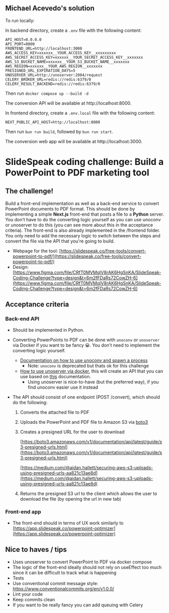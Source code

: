 ## Michael Acevedo's solution

To run locally:

In backend directory, create a `.env` file with the following content:

```dotenv
API_HOST=0.0.0.0
API_PORT=8000
FRONTEND_URL=http://localhost:3000
AWS_ACCESS_KEY=xxxxxx__YOUR_ACCESS_KEY__xxxxxxxxx
AWS_SECRET_ACCESS_KEY=xxxxxx__YOUR_SECRET_ACCESS_KEY__xxxxxxx
AWS_S3_BUCKET_NAME=xxxxxx__YOUR_S3_BUCKET_NAME__xxxxxxx
AWS_REGION=xxxxxx__YOUR_AWS_REGION__xxxxxxx
PRESIGNED_URL_EXPIRATION_DAYS=5
UNOSERVER_URL=http://unoserver:2004/request
CELERY_BROKER_URL=redis://redis:6379/0
CELERY_RESULT_BACKEND=redis://redis:6379/0

```

Then run `docker compose up --build -d`

The conversion API will be available at http://localhost:8000.

In frontend directory, create a `.env.local` file with the following content:

```dotenv
NEXT_PUBLIC_API_HOST=http://localhost:8000
```

Then run `bun run build`, followed by `bun run start`.

The conversion web app will be available at http://localhost:3000.

# SlideSpeak coding challenge: Build a PowerPoint to PDF marketing tool

## The challenge!

Build a front-end implementation as well as a back-end service to convert PowerPoint documents to PDF format. This
should be done by implementing a simple **Next.js** front-end that posts a file to a **Python** server. You don’t have
to do the converting logic yourself as you can use unoconv or unoserver to do this (you can see more about this in the
acceptance criteria). The front-end is also already implemented in the /frontend folder. You only need to add the
necessary logic to switch between the steps and convert the file via the API that you're going to build.

-   Webpage for the
    tool: [https://slidespeak.co/free-tools/convert-powerpoint-to-pdf/](https://slidespeak.co/free-tools/convert-powerpoint-to-pdf/)
-   Design: [https://www.figma.com/file/CRfT0MVMqIV8rAK6HgSnKA/SlideSpeak-Coding-Challenge?type=design&t=6m2fFDaRs72CowZH-6](https://www.figma.com/file/CRfT0MVMqIV8rAK6HgSnKA/SlideSpeak-Coding-Challenge?type=design&t=6m2fFDaRs72CowZH-6)

## Acceptance criteria

### Back-end API

-   Should be implemented in Python.
-   Converting PowerPoints to PDF can be done with `unoconv` or `unoserver` via Docker if you want to be fancy 😀. You
    don’t need to implement the converting logic yourself.
    -   [Documentation on how to use unoconv and spawn a process](https://pypi.org/project/unoconv/)
        -   Note: `unoconv` is deprecated but thats ok for this challenge
    -   [How to use unoserver via docker](https://gist.github.com/kgoedecke/44955d0b0b1ed4112bcfd3e237e135c0), this will
        create an API that you can use based on [this](https://github.com/libreofficedocker/unoserver-rest-api)
        documentation.
        -   Using unoserver is nice-to-have (but the preferred way), if you find unoconv easier use it instead
-   The API should consist of one endpoint (POST /convert), which should do the following:

    1. Converts the attached file to PDF
    2. Uploads the PowerPoint and PDF file to Amazon S3
       via [boto3](https://boto3.amazonaws.com/v1/documentation/api/latest/index.html)
    3. Creates a presigned URL for the user to download

        [https://boto3.amazonaws.com/v1/documentation/api/latest/guide/s3-presigned-urls.html](https://boto3.amazonaws.com/v1/documentation/api/latest/guide/s3-presigned-urls.html)

        [https://medium.com/@aidan.hallett/securing-aws-s3-uploads-using-presigned-urls-aa821c13ae8d](https://medium.com/@aidan.hallett/securing-aws-s3-uploads-using-presigned-urls-aa821c13ae8d)

    4. Returns the presigned S3 url to the client which allows the user to download the file (by opening the url in new
       tab)

### Front-end app

-   The front-end should in terms of UX work similarly
    to [https://app.slidespeak.co/powerpoint-optimizer](https://app.slidespeak.co/powerpoint-optimizer)

## Nice to haves / tips

-   Uses unoserver to convert PowerPoint to PDF via docker compose
-   The logic of the front-end ideally should not rely on useEffect too much since it can be difficult to track what is
    happening
-   Tests
-   Use conventional commit message style: https://www.conventionalcommits.org/en/v1.0.0/
-   Lint your code
-   Keep commits clean
-   If you want to be really fancy you can add queuing with Celery
